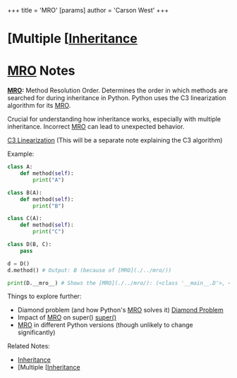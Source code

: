 +++
 title = 'MRO'
[params]
	author = 'Carson West'
+++
# [Multiple [[Inheritance](./../multiple-[[inheritance/)
# [MRO](./../mro/) Notes

**[MRO](./../mro/):** Method Resolution Order.  Determines the order in which methods are searched for during inheritance in Python.  Python uses the C3 linearization algorithm for its [MRO](./../mro/).

Crucial for understanding how inheritance works, especially with multiple inheritance.  Incorrect [MRO](./../mro/) can lead to unexpected behavior.

[C3 Linearization](./../c3-linearization/)  (This will be a separate note explaining the C3 algorithm)

Example:

```python
class A:
    def method(self):
        print("A")

class B(A):
    def method(self):
        print("B")

class C(A):
    def method(self):
        print("C")

class D(B, C):
    pass

d = D()
d.method() # Output: B (because of [MRO](./../mro/))

print(D.__mro__) # Shows the [MRO](./../mro/): (<class '__main__.D'>, <class '__main__.B'>, <class '__main__.C'>, <class '__main__.A'>, <class 'object'>)

```

Things to explore further:

*   Diamond problem (and how Python's [MRO](./../mro/) solves it) [Diamond Problem](./../diamond-problem/)
*   Impact of [MRO](./../mro/) on super() [super()](./../super()/)
*   [MRO](./../mro/) in different Python versions (though unlikely to change significantly)

Related Notes:
* [Inheritance](./../inheritance/)
* [Multiple [[Inheritance](./../multiple-[[inheritance/)

